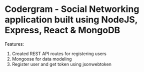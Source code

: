# Codergram - Social Networking application built using NodeJS, Express, React & MongoDB

Features:

1. Created REST API routes for registering users
2. Mongoose for data modeling
3. Register user and get token using jsonwebtoken
